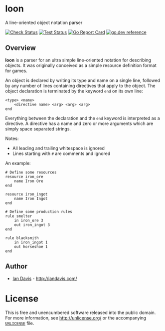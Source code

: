 # loon 

A line-oriented object notation parser

[![Check Status](https://github.com/iand/loon/actions/workflows/check.yml/badge.svg)](https://github.com/iand/loon/actions/workflows/check.yml)
[![Test Status](https://github.com/iand/loon/actions/workflows/test.yml/badge.svg)](https://github.com/iand/loon/actions/workflows/test.yml)
[![Go Report Card](https://goreportcard.com/badge/github.com/iand/loon)](https://goreportcard.com/report/github.com/iand/loon)
[![go.dev reference](https://img.shields.io/badge/go.dev-reference-007d9c?logo=go&logoColor=white)](https://pkg.go.dev/github.com/iand/loon)

## Overview

**loon** is a parser for an ultra simple line-oriented notation for describing objects. It was originally conceived
as a simple resource definition format for games.

An object is declared by writing its type and name on a single line, followed by any number of lines containing directives 
that apply to the object. The object declaration is terminated by the keyword `end` on its own line:

```
<type> <name>
	<directive name> <arg> <arg> <arg>
end
```

Everything between the declaration and the `end` keyword is interpreted as a directive. 
A directive has a name and zero or more arguments which are simply space separated strings.

Notes:

 - All leading and trailing whitespace is ignored
 - Lines starting with `#` are comments and ignored

An example:

```
# Define some resources
resource iron_ore
	name Iron Ore
end

resource iron_ingot
	name Iron Ingot
end

# Define some production rules
rule smelter
	in iron_ore 3
	out iron_ingot 3
end

rule blacksmith
	in iron_ingot 1
	out horseshoe 1
end
```


## Author

* [Ian Davis](http://github.com/iand) - <http://iandavis.com/>

# License

This is free and unencumbered software released into the public domain. For more
information, see <http://unlicense.org/> or the accompanying [`UNLICENSE`](UNLICENSE) file.

